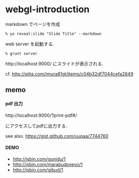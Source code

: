 webgl-introduction
==================

markdown でページを作成

```
% yo reveal:slide "Slide Title" --markdown
```

web server を起動する.

```
% grunt server
```

http://localhost:9000/ にスライドが表示される.


cf. http://qiita.com/imura81gt/items/c04b32df7044cefa2849

memo
-----------

#### pdf 出力

http://localhost:9000/?print-pdf#/

にアクセスしてpdfに出力する.

see also. https://gist.github.com/uupaa/7744760

#### DEMO

* http://jsbin.com/gunidu/1
* http://jsbin.com/marabudovevo/1
* http://jsbin.com/gibud/1


